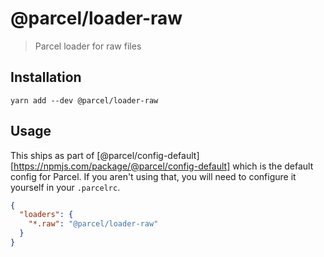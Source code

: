 # @parcel/loader-raw

> Parcel loader for raw files

## Installation

```
yarn add --dev @parcel/loader-raw
```

## Usage

This ships as part of [@parcel/config-default][https://npmjs.com/package/@parcel/config-default]
which is the default config for Parcel. If you aren't using that, you will need
to configure it yourself in your `.parcelrc`.

```json
{
  "loaders": {
    "*.raw": "@parcel/loader-raw"
  }
}
```
